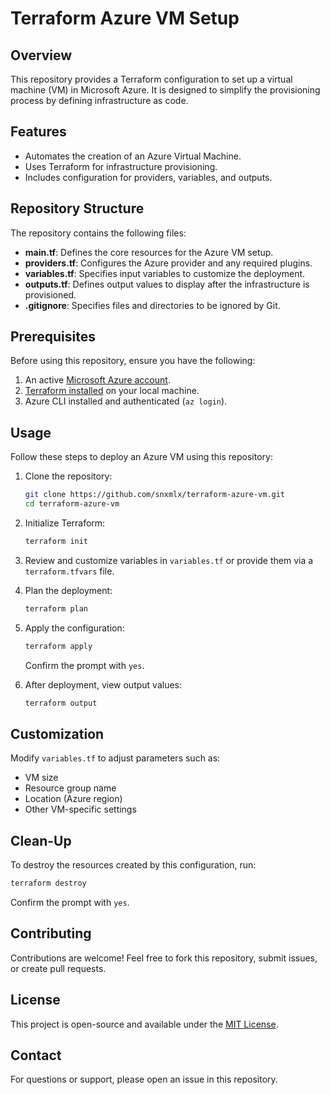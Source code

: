 # Terraform Azure VM Setup

## Overview
This repository provides a Terraform configuration to set up a virtual machine (VM) in Microsoft Azure. It is designed to simplify the provisioning process by defining infrastructure as code.

## Features
- Automates the creation of an Azure Virtual Machine.
- Uses Terraform for infrastructure provisioning.
- Includes configuration for providers, variables, and outputs.

## Repository Structure
The repository contains the following files:

- **main.tf**: Defines the core resources for the Azure VM setup.
- **providers.tf**: Configures the Azure provider and any required plugins.
- **variables.tf**: Specifies input variables to customize the deployment.
- **outputs.tf**: Defines output values to display after the infrastructure is provisioned.
- **.gitignore**: Specifies files and directories to be ignored by Git.

## Prerequisites
Before using this repository, ensure you have the following:
1. An active [Microsoft Azure account](https://azure.microsoft.com/).
2. [Terraform installed](https://www.terraform.io/downloads) on your local machine.
3. Azure CLI installed and authenticated (`az login`).

## Usage
Follow these steps to deploy an Azure VM using this repository:

1. Clone the repository:
   ```bash
   git clone https://github.com/snxmlx/terraform-azure-vm.git
   cd terraform-azure-vm
   ```

2. Initialize Terraform:
   ```bash
   terraform init
   ```

3. Review and customize variables in `variables.tf` or provide them via a `terraform.tfvars` file.

4. Plan the deployment:
   ```bash
   terraform plan
   ```

5. Apply the configuration:
   ```bash
   terraform apply
   ```
   Confirm the prompt with `yes`.

6. After deployment, view output values:
   ```bash
   terraform output
   ```

## Customization
Modify `variables.tf` to adjust parameters such as:
- VM size
- Resource group name
- Location (Azure region)
- Other VM-specific settings

## Clean-Up
To destroy the resources created by this configuration, run:
```bash
terraform destroy
```
Confirm the prompt with `yes`.

## Contributing
Contributions are welcome! Feel free to fork this repository, submit issues, or create pull requests.

## License
This project is open-source and available under the [MIT License](https://opensource.org/licenses/MIT).

## Contact
For questions or support, please open an issue in this repository.
